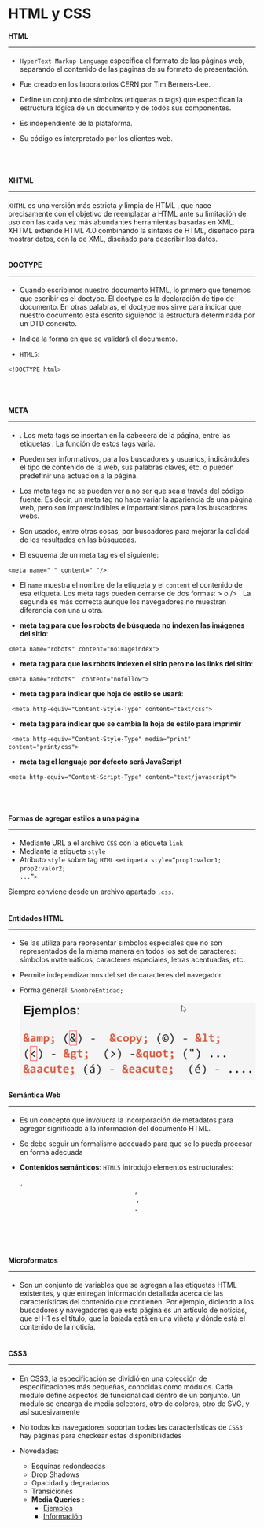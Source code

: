 # HTML y CSS

#### HTML <hr>
+ `HyperText Markup Language` especifica el formato de las páginas web, separando el contenido de las páginas de su formato de presentación.

+ Fue creado en los laboratorios CERN por Tim Berners-Lee.

+ Define un conjunto de símbolos (etiquetas o tags) que especifican la estructura lógica de un documento y de todos sus componentes.

+ Es independiente de la plataforma.

+ Su código es interpretado por los clientes web.

<br><br>

#### XHTML <hr>

`XHTML` es una versión más estricta y limpia de HTML , que nace precisamente con el objetivo de reemplazar a HTML ante su limitación de uso con las cada vez más abundantes herramientas basadas en XML. XHTML extiende HTML 4.0 combinando la sintaxis de HTML, diseñado para mostrar datos, con la de XML, diseñado para describir los datos.
<br><br>
#### DOCTYPE <hr>

+ Cuando escribimos nuestro documento HTML, lo primero que tenemos que escribir es el doctype. El doctype es la declaración de tipo de documento. En otras palabras, el doctype nos sirve para indicar que nuestro documento está escrito siguiendo la estructura determinada por un DTD concreto.

+ Indica la forma en que se validará el documento.

+ `HTML5`:

```
<!DOCTYPE html>
```
<br><br>
#### META <hr>

+ . Los meta tags se insertan en la cabecera de la página, entre las etiquetas <head></head>. La función de estos tags varía.

+ Pueden ser informativos, para los buscadores y usuarios, indicándoles el tipo de contenido de la web, sus palabras claves, etc. o pueden predefinir una actuación a la página.

+ Los meta tags no se pueden ver a no ser que sea a través del código fuente. Es decir, un meta tag no hace variar la apariencia de una página web, pero son imprescindibles e importantísimos para los buscadores webs.

+ Son usados, entre otras cosas, por buscadores para mejorar la calidad de los resultados en las búsquedas.

+ El esquema de un meta tag es el siguiente:

 ```
<meta name=" " content=" "/>
```

+ El <code>name</code> muestra el nombre de la etiqueta y el <code>content</code> el contenido de esa etiqueta. Los meta tags pueden cerrarse de dos formas: > o /> . La segunda es más correcta aunque los navegadores no muestran diferencia con una u otra.

+ **meta tag para que los robots de búsqueda no indexen las imágenes del sitio**:

```
<meta name="robots" content="noimageindex">
```

+ **meta tag para que los robots indexen el sitio pero no los links del sitio**:

```
<meta name="robots"  content="nofollow">
```

+ **meta tag para indicar que hoja de estilo se usará**:

```
 <meta http-equiv="Content-Style-Type" content="text/css">
```

+ **meta tag para indicar que se cambia la hoja de estilo para imprimir**

```
 <meta http-equiv="Content-Style-Type" media="print" content="print/css">
```

+ **meta tag el lenguaje por defecto será JavaScript**

```
<meta http-equiv="Content-Script-Type" content="text/javascript">
```
<br><br>
#### Formas de agregar estilos a una página <hr>

+ Mediante URL a el archivo `CSS` con la etiqueta <code>link</code>
+ Mediante la etiqueta <code>style</code>
+ Atributo `style` sobre tag `HTML` <code><etiqueta style=“prop1:valor1; prop2:valor2; ...”></etiqueta></code>

Siempre conviene desde un archivo apartado `.css`.
<br><br>
#### Entidades HTML <hr>

+ Se las utiliza para representar símbolos especiales que no son representados de la misma manera en todos los set de caracteres: símbolos matemáticos, caracteres especiales, letras acentuadas, etc.

+ Permite independizarmns del set de caracteres del navegador

+ Forma general: <code>&nombreEntidad;</code>
<br><br>
![Entidades](entidades.png)

#### Semántica Web <hr>

+ Es un concepto que involucra la incorporación de metadatos para agregar significado a la información del documento HTML.

+ Se debe seguir un formalismo adecuado para que se lo pueda procesar en forma adecuada

+ **Contenidos semánticos**: `HTML5` introdujo elementos estructurales:<code> <article>, <header>, <footer>, <nav>, <section> </code>
<br><br>
#### Microformatos <hr>

+ Son un conjunto de variables que se agregan a las etiquetas HTML existentes, y que entregan información detallada acerca de las características del contenido que contienen. Por ejemplo, diciendo a los buscadores y navegadores que esta página es un artículo de noticias, que el H1 es el título, que la bajada está en una viñeta y dónde está el contenido de la noticia.
<br><br>
#### CSS3 <hr>

+ En CSS3, la especificación se dividió en una colección de especificaciones más pequeñas, conocidas como módulos. Cada modulo define aspectos de funcionalidad dentro de un conjunto. Un modulo se encarga de media selectors, otro de colores, otro de SVG, y así sucesivamente

+ No todos los navegadores soportan todas las características de `CSS3` hay páginas para checkear estas disponibilidades

+ Novedades:
  + Esquinas redondeadas
  + Drop Shadows
  + Opacidad y degradados
  + Transiciones
  + **Media Queries** :
     +  [Ejemplos](http://www.w3schools.com/css/css3_mediaqueries_ex.asp)
     +  [Información](https://developer.mozilla.org/es/docs/CSS/Media_queries)
<br><br>
